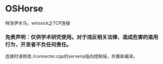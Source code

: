 # OSHorse
特洛伊木马，winsock之TCP连接

### 免责声明：仅供学术研究使用。对于违反相关法律、造成危害的滥用行为，开发者不负任何责任。

连接时请修改./connecter.cpp的serverip指向控制端，并重新编译。
